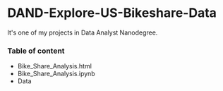 # DAND-Explore-US-Bikeshare-Data
It's one of my projects in Data Analyst Nanodegree.

### Table of content
- Bike_Share_Analysis.html
- Bike_Share_Analysis.ipynb
- Data

  

